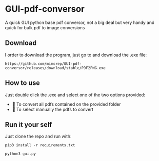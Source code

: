 # GUI-pdf-conversor

A quick GUI python base pdf conversor, not a big deal but very handy and quick for bulk pdf to image conversions

## Download

I order to download the program, just go to and download the .exe file:

```
https://github.com/mimorep/GUI-pdf-conversor/releases/download/stable/PDF2PNG.exe
```


## How to use

Just double click the .exe and select one of the two options provided:

- :file_folder: To convert all pdfs contained on the provided folder
- :page_facing_up: To select manually the pdfs to convert

## Run it your self

Just clone the repo and run with:

```
pip3 install -r requirements.txt
```

```
python3 gui.py
```
